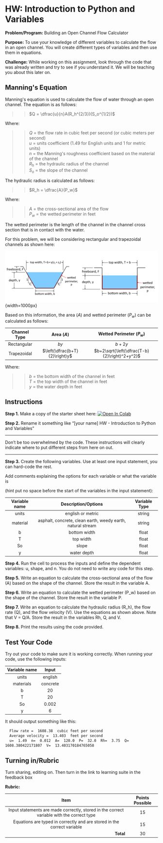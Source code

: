 #  HW: Introduction to Python and Variables

**Problem/Program:** Building an Open Channel Flow Calculator

**Purpose:** To use your knowledge of different variables to calculate the flow in an open channel. You will create different types of variables and then use them in equations.

**Challenge:** While working on this assignment, look through the code that was already written and try to see if you understand it. We will be teaching you about this later on. 

## Manning's Equation

Manning's equation is used to calculate the flow of water through an open channel. The equation is as follows:

>>$Q = \dfrac{u}{n}A(R_h^{2/3})(S_o^{1/2})$

Where:<br>
>>$Q$ = the flow rate in cubic feet per second (or cubic meters per second) <br>
  $u$ = units coefficient (1.49 for English units and 1 for metric units)<br>
  $n$ = the Manning's roughness coefficient based on the material of the channel<br>
  $R_h$ = the hydraulic radius of the channel<br>
  $S_o$ = the slope of the channel

The hydraulic radius is calculated as follows:

>>$R_h = \dfrac{A}{P_w}$

Where:<br>
>>$A$ = the cross-sectional area of the flow <br>
$P_w$ = the wetted perimeter in feet

The wetted perimeter is the length of the channel in the channel cross section that is in contact with the water.

For this problem, we will be considering rectangular and trapezoidal channels as shown here:

![channel_flow_example.png](images/channel_flow_example.png){width=1000px}

Based on this information, the area ($A$) and wetted perimeter ($P_w$) can be calculated as follows:

| Channel Type |           Area ($A$)           |           Wetted Perimeter ($P_w$)            |
|:------------:|:------------------------------:|:---------------------------------------------:|
|  Rectangular |              $by$              |                    $b+2y$                     |
|  Trapezoidal | $\left(\dfrac{b+T}{2}\right)y$ | $b+2\sqrt{\left(\dfrac{T-b}{2}\right)^2+y^2}$ |

Where:<br>
>>$b$ = the bottom width of the channel in feet<br>
  $T$ = the top width of the channel in feet<br>
  $y$ = the water depth in feet

## Instructions

**Step 1.**  Make a copy of the starter sheet here:
  <a href="https://colab.research.google.com/github/byu-cce270/content/blob/main/docs/unit2/00_intro_python_variables/Starter_Sheet_HW_Introduction_to_Python_and_Variables.ipynb" target="_blank"><img src="https://colab.research.google.com/assets/colab-badge.svg" alt="Open In Colab"/></a>

**Step 2.** Rename it something like “[your name] HW - Introduction to Python and Variables”

---

Don’t be too overwhelmed by the code. These instructions will clearly indicate where to put different steps from here on out.

---

**Step 3.** Create the following variables. Use at least one input statement, you can hard-code the rest. 

Add  comments explaining the options for each variable or what the variable is 

(hint put no space before the start of the variables in the input statement):

| Variable name |                     Description/Options                     | Variable Type |
|:-------------:|:-----------------------------------------------------------:|:-------------:|
|     units     |                      english or metric                      |    string     |
|   material    | asphalt, concrete, clean earth, weedy earth, natural stream |    string     |
|       b       |                        bottom width                         |     float     |
|       T       |                          top width                          |     float     |
|      So       |                            slope                            |     float     |
|       y       |                         water depth                         |     float     |

**Step 4.** Run the cell to process the inputs and define the dependent variables: u, shape, and n. You do not need to write any code for this step.

**Step 5.** Write an equation to calculate the cross-sectional area of the flow (A) based on the shape of the channel. Store the result in the variable A.

**Step 6.** Write an equation to calculate the wetted perimeter (P_w) based on the shape of the channel. Store the 
result in the variable P.

**Step 7.** Write an equation to calculate the hydraulic radius (R_h), the flow rate (Q), and the flow velocity (V). 
Use the equations as shown above. Note that V = Q/A. Store 
the result in the 
variables Rh, Q, and V.

**Step 8.** Print the results using the code provided.


## Test Your Code

Try out your code to make sure it is working correctly. When running your code, use the following inputs:

| Variable name |   Input   |
|:-------------:|:---------:|
|     units     |  english  |
|   materials   | concrete  |
|       b       |    20     |
|       T       |    20     |
|      So       |   0.002   |
|       y       |     6     |

It should output something like this:

      Flow rate =  1608.38  cubic feet per second
      Average velocity =  13.403  feet per second
      u=  1.49  n=  0.012  A=  120.0  P=  32.0  Rh=  3.75  Q=  1608.380422171807  V=  13.403170184765058

## Turning in/Rubric

Turn sharing, editing on. Then turn in the link to learning suite in the feedback box

**Rubric:**

|                                           Item                                            | Points Possible |
|:-----------------------------------------------------------------------------------------:|:---------------:|
| Input statements are made correctly, stored in the correct variable with the correct type |       15        |
|          Equations are typed in correctly and are stored in the correct variable          |       15        |
|                      <div style="text-align: right">**Total**</div>                       |       30        |
